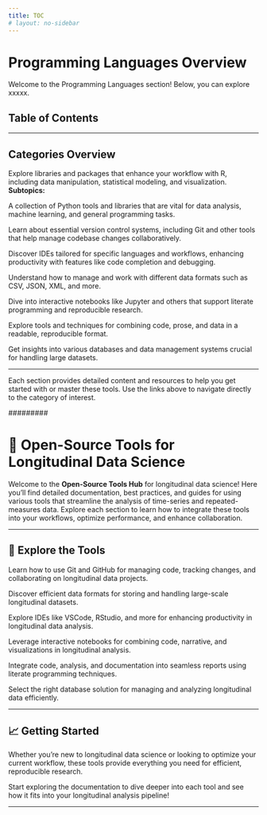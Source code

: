 ```yaml
---
title: TOC
# layout: no-sidebar
---
```


# Programming Languages Overview

Welcome to the Programming Languages section! Below, you can explore xxxxx.

## Table of Contents
<!-- 
- [R Programming Tools](/tools/r)
  - [Introduction to R](/tools/2.r/1.index)
  - [R Test File 1](/tools/2.r/2.rtestfile1)
  - [R Test File 2](/tools/2.r/3.rtestfile2)
- [Python Programming Tools](/tools/3.python)
- [Version Control](/tools/4.version-control)
- [Integrated Development Environments (IDEs)](/tools/5.ides)
- [Data Formats & Handling](/tools#data-formats)
- [Notebooks](/tools/7.notebooks)
- [Literate Programming](/tools/8.literate-programming)
- [Databases](/tools/9.databases) -->

---

## Categories Overview

<!-- ### 1. [R Programming Tools](/tools/2.r) -->

Explore libraries and packages that enhance your workflow with R, including data manipulation, statistical modeling, and visualization.  
**Subtopics:**

<!-- - [Introduction to R](/tools/2.r/1.index): An overview and introduction to R programming.
- [R Test File 1](/tools/2.r/2.rtestfile1): A test file demonstrating advanced R functionalities.
- [R Test File 2](/tools/2.r/3.rtestfile2): Another test file for R, exploring additional techniques. -->

<!-- ### 2. [Python Programming Tools](/tools/3.python) -->

A collection of Python tools and libraries that are vital for data analysis, machine learning, and general programming tasks.

<!-- ### 3. [Version Control](/tools/4.version-control) -->

Learn about essential version control systems, including Git and other tools that help manage codebase changes collaboratively.

<!-- ### 4. [Integrated Development Environments (IDEs)](/tools/5.ides) -->

Discover IDEs tailored for specific languages and workflows, enhancing productivity with features like code completion and debugging.

<!-- ### 5. [Data Formats & Handling](/tools/6.data-formats) -->

Understand how to manage and work with different data formats such as CSV, JSON, XML, and more.

<!-- ### 6. [Notebooks](/tools/7.notebooks) -->

Dive into interactive notebooks like Jupyter and others that support literate programming and reproducible research.

<!-- ### 7. [Literate Programming](/tools/8.literate-programming) -->

Explore tools and techniques for combining code, prose, and data in a readable, reproducible format.

<!-- ### 8. [Databases](/tools/9.databases) -->

Get insights into various databases and data management systems crucial for handling large datasets.

---

Each section provides detailed content and resources to help you get started with or master these tools. Use the links above to navigate directly to the category of interest.

#########

# 🧰 **Open-Source Tools for Longitudinal Data Science**

Welcome to the **Open-Source Tools Hub** for longitudinal data science! Here you’ll find detailed documentation, best practices, and guides for using various tools that streamline the analysis of time-series and repeated-measures data. Explore each section to learn how to integrate these tools into your workflows, optimize performance, and enhance collaboration.

---

## 📂 **Explore the Tools**

<!-- ### 🛠️ [Version Control (Git/GitHub)](/tools/version-control) -->

Learn how to use Git and GitHub for managing code, tracking changes, and collaborating on longitudinal data projects.

<!-- ### 🗂️ [Data Formats (Apache Parquet and Arrow)](/tools/data-formats) -->

Discover efficient data formats for storing and handling large-scale longitudinal datasets.

<!-- ### 💻 [Integrated Development Environments (IDEs)](/tools/ides) -->

Explore IDEs like VSCode, RStudio, and more for enhancing productivity in longitudinal data analysis.

<!-- ### 📓 [Notebooks (Jupyter Notebooks, JupyterLab)](/tools/notebooks) -->

Leverage interactive notebooks for combining code, narrative, and visualizations in longitudinal analysis.

<!-- ### 📖 [Literate Programming (Quarto, knitr, Observable)](/tools/literate-programming) -->

Integrate code, analysis, and documentation into seamless reports using literate programming techniques.

<!-- ### 🗄️ [Traditional and In-Memory Databases](/tools/databases) -->

Select the right database solution for managing and analyzing longitudinal data efficiently.

---

## 📈 **Getting Started**

Whether you’re new to longitudinal data science or looking to optimize your current workflow, these tools provide everything you need for efficient, reproducible research.

Start exploring the documentation to dive deeper into each tool and see how it fits into your longitudinal analysis pipeline!

---
